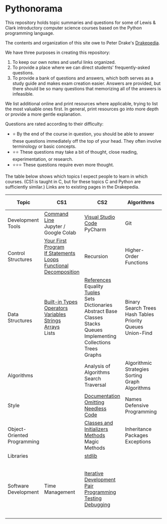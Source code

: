 # Pythonorama
This repository holds topic summaries and questions for some of Lewis \& Clark introductory computer science courses based on the Python programming language.

The contents and organization of this site owe to Peter Drake's [Drakepedia](https://github.com/PeterDrake/drakepedia/).

We have three purposes in creating this repository:
1. To keep our own notes and useful links organized.
1. To provide a place where we can direct students' frequently-asked questions.
1. To provide a bank of questions and answers, which both serves as a study guide and makes exam creation easier. Answers are provided, but there should be so many questions that memorizing all of the answers is infeasible.

We list additional online and print resources where applicable, trying to list the most valuable ones first. In general, print resources go into more depth or provide a more gentle explanation.

Questions are rated according to their difficulty:
- :star: By the end of the course in question, you should be able to answer these questions immediately off the top of your head. They often involve terminology or basic concepts.
- :star::star: These questions may take a bit of thought, close reading, experimentation, or research.
- :star::star::star: These questions require even more thought.

The table below shows which topics I expect people to learn in which courses. (CS1 is taught in C, but for these topics C and Python are sufficiently similar.) Links are to existing pages in the Drakepedia.

Topic | CS1 | CS2 | Algorithms | Software Development
-|-|-|-|-
Development Tools | [Command Line](development_tools/command_line.md)<br>Jupyter / Google Colab |[Visual Studio Code](development_tools/vs_code.md)<br>PyCharm | Git
Control<br>Structures | [Your First Program](control_structures/your_first_program.md)<br>[If Statements](control_structures/if_else.md)<br>[Loops](control_structures/loops.md)<br>[Functional Decomposition](control_structures/functional_decomposition.md) | Recursion | Higher-Order Functions |
Data<br>Structures | [Built-in Types](data_structures/built_in_types.md)<br>[Operators](data_structures/operators.md)<br>[Variables](data_structures/variables.md)<br>[Strings](data_structures/strings.md)<br>[Arrays](data_structures/arrays.md)<br>Lists | [References](data_structures/references.md)<br>Equality<br>[Tuples](data_structures/tuples.md)<br>Sets<br>Dictionaries<br>Abstract Base Classes<br>Stacks<br>Queues<br>Implementing Collections<br>Trees<br>Graphs | Binary Search Trees<br>Hash Tables<br>Priority Queues<br>Union-Find |
Algorithms | | Analysis of Algorithms<br>Search<br>Traversal | Algorithmic Strategies<br>Sorting<br>Graph Algorithms |
Style | | [Documentation](style/documentation.md)<br>[Omitting Needless Code](style/omitting_needless_code.md) | Names<br>Defensive Programming |
Object-<br>Oriented Programming | | [Classes and Initializers](oop/classes.md)<br>[Methods](oop/methods.md)<br>Magic Methods | Inheritance<br>Packages<br>Exceptions |
Libraries | | [stdlib](libraries/stdlib.md) | |
Software<br>Development | Time Management | [Iterative Development](software_development/iterative_development.md)<br>[Pair Programming](software_development/pair_programming.md)<br>[Testing](software_development/testing.md)<br>[Debugging](software_development/debugging.md) | | Teamwork<br>Extreme Programming<br>UML<br>Object-Oriented Design<br>Design Patterns
